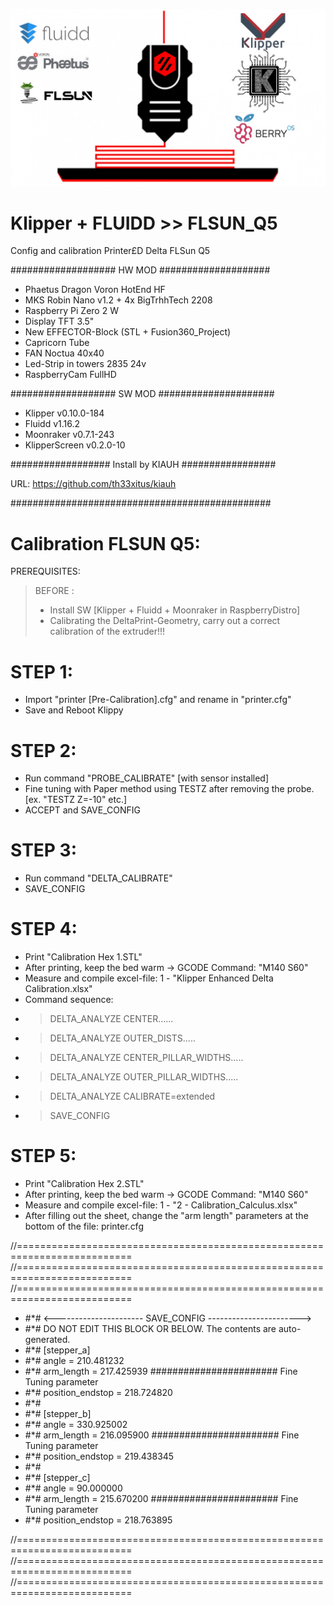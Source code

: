![Test Image 1](logo.jpg)

# Klipper + FLUIDD >> FLSUN_Q5
Config and calibration Printer£D Delta FLSun Q5

################### HW MOD ####################
- Phaetus Dragon Voron HotEnd HF
- MKS Robin Nano v1.2 + 4x BigTrhhTech 2208
- Raspberry Pi Zero 2 W 
- Display TFT 3.5"
- New EFFECTOR-Block (STL + Fusion360_Project)
- Capricorn Tube
- FAN Noctua 40x40 
- Led-Strip in towers 2835 24v
- RaspberryCam FullHD

################### SW MOD #####################
- Klipper v0.10.0-184
- Fluidd  v1.16.2
- Moonraker v0.7.1-243
- KlipperScreen v0.2.0-10

##################   Install by KIAUH   #################

URL: https://github.com/th33xitus/kiauh

###############################################


# Calibration FLSUN Q5:

 PREREQUISITES:
> BEFORE :
>- Install SW [Klipper + Fluidd + Moonraker in RaspberryDistro]
>- Calibrating the DeltaPrint-Geometry, carry out a correct calibration of the extruder!!! 

# STEP 1:
- Import "printer [Pre-Calibration].cfg" and rename in "printer.cfg"
- Save and Reboot Klippy

# STEP 2:
- Run command "PROBE_CALIBRATE" 
[with sensor installed]
- Fine tuning with Paper method using TESTZ after removing the probe.
[ex. "TESTZ Z=-10" etc.]
- ACCEPT and SAVE_CONFIG

# STEP 3:
- Run command "DELTA_CALIBRATE"
- SAVE_CONFIG

# STEP 4:
- Print "Calibration Hex 1.STL"
- After printing, keep the bed warm -> GCODE Command: "M140 S60"
- Measure and compile excel-file: 1 - "Klipper Enhanced Delta Calibration.xlsx"
- Command sequence:
-    > DELTA_ANALYZE CENTER......
-    > DELTA_ANALYZE OUTER_DISTS.....   
-    > DELTA_ANALYZE CENTER_PILLAR_WIDTHS.....
-    > DELTA_ANALYZE OUTER_PILLAR_WIDTHS.....
-    > DELTA_ANALYZE CALIBRATE=extended
-    > SAVE_CONFIG

  
# STEP 5:
 - Print "Calibration Hex 2.STL"
 - After printing, keep the bed warm -> GCODE Command: "M140 S60"
 - Measure and compile excel-file: 1 - "2 - Calibration_Calculus.xlsx"
 - After filling out the sheet, change the "arm length" parameters at the bottom of the file: printer.cfg

//==========================================================================
//==========================================================================
//==========================================================================

- #*# <---------------------- SAVE_CONFIG ----------------------->
- #*# DO NOT EDIT THIS BLOCK OR BELOW. The contents are auto-generated.
- #*# [stepper_a]
- #*# angle = 210.481232
- #*# arm_length = 217.425939                 ####################### Fine Tuning parameter 
- #*# position_endstop = 218.724820
- #*#
- #*# [stepper_b]
- #*# angle = 330.925002
- #*# arm_length = 216.095900                ####################### Fine Tuning parameter 
- #*# position_endstop = 219.438345
- #*#
- #*# [stepper_c]
- #*# angle = 90.000000
- #*# arm_length = 215.670200               ####################### Fine Tuning parameter 
- #*# position_endstop = 218.763895

//==========================================================================
//==========================================================================
//==========================================================================


